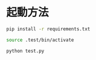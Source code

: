 # 起動方法

```bash
pip install -r requirements.txt
```

```bash
source .test/bin/activate
```

```bash
python test.py
```
